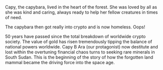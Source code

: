 Capy, the capybara, lived in the heart of the forest. She was loved by all as she was kind and caring, always ready to help her fellow creatures in times of need.

The capybara then got really into crypto and is now homeless. Oops!

50 years have passed since the total breakdown of worldwide crypto society. The value of gold has risen tremendously tipping the balance of national powers worldwide. Capy B Ara (our protagonist) now destitute and lost within the overtuning financial chaos turns to seeking rare minerals in South Sudan. This is the beginning of the story of how the forgotten land mammal became the driving force into the space age.